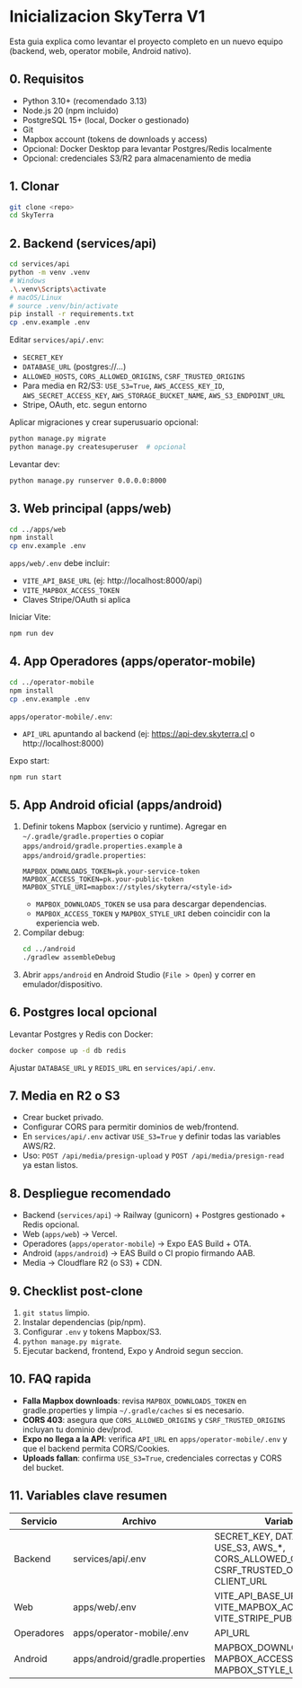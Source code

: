# Inicializacion SkyTerra V1

Esta guia explica como levantar el proyecto completo en un nuevo equipo (backend, web, operator mobile, Android nativo).

## 0. Requisitos
- Python 3.10+ (recomendado 3.13)
- Node.js 20 (npm incluido)
- PostgreSQL 15+ (local, Docker o gestionado)
- Git
- Mapbox account (tokens de downloads y access)
- Opcional: Docker Desktop para levantar Postgres/Redis localmente
- Opcional: credenciales S3/R2 para almacenamiento de media

## 1. Clonar
```bash
git clone <repo>
cd SkyTerra
```

## 2. Backend (services/api)
```bash
cd services/api
python -m venv .venv
# Windows
.\.venv\Scripts\activate
# macOS/Linux
# source .venv/bin/activate
pip install -r requirements.txt
cp .env.example .env
```
Editar `services/api/.env`:
- `SECRET_KEY`
- `DATABASE_URL` (postgres://...)
- `ALLOWED_HOSTS`, `CORS_ALLOWED_ORIGINS`, `CSRF_TRUSTED_ORIGINS`
- Para media en R2/S3: `USE_S3=True`, `AWS_ACCESS_KEY_ID`, `AWS_SECRET_ACCESS_KEY`, `AWS_STORAGE_BUCKET_NAME`, `AWS_S3_ENDPOINT_URL`
- Stripe, OAuth, etc. segun entorno

Aplicar migraciones y crear superusuario opcional:
```bash
python manage.py migrate
python manage.py createsuperuser  # opcional
```
Levantar dev:
```bash
python manage.py runserver 0.0.0.0:8000
```

## 3. Web principal (apps/web)
```bash
cd ../apps/web
npm install
cp env.example .env
```
`apps/web/.env` debe incluir:
- `VITE_API_BASE_URL` (ej: http://localhost:8000/api)
- `VITE_MAPBOX_ACCESS_TOKEN`
- Claves Stripe/OAuth si aplica

Iniciar Vite:
```bash
npm run dev
```

## 4. App Operadores (apps/operator-mobile)
```bash
cd ../operator-mobile
npm install
cp .env.example .env
```
`apps/operator-mobile/.env`:
- `API_URL` apuntando al backend (ej: https://api-dev.skyterra.cl o http://localhost:8000)

Expo start:
```bash
npm run start
```

## 5. App Android oficial (apps/android)
1. Definir tokens Mapbox (servicio y runtime). Agregar en `~/.gradle/gradle.properties` o copiar `apps/android/gradle.properties.example` a `apps/android/gradle.properties`:
   ```
   MAPBOX_DOWNLOADS_TOKEN=pk.your-service-token
   MAPBOX_ACCESS_TOKEN=pk.your-public-token
   MAPBOX_STYLE_URI=mapbox://styles/skyterra/<style-id>
   ```
   - `MAPBOX_DOWNLOADS_TOKEN` se usa para descargar dependencias.
   - `MAPBOX_ACCESS_TOKEN` y `MAPBOX_STYLE_URI` deben coincidir con la experiencia web.
2. Compilar debug:
   ```bash
   cd ../android
   ./gradlew assembleDebug
   ```
3. Abrir `apps/android` en Android Studio (`File > Open`) y correr en emulador/dispositivo.

## 6. Postgres local opcional
Levantar Postgres y Redis con Docker:
```bash
docker compose up -d db redis
```
Ajustar `DATABASE_URL` y `REDIS_URL` en `services/api/.env`.

## 7. Media en R2 o S3
- Crear bucket privado.
- Configurar CORS para permitir dominios de web/frontend.
- En `services/api/.env` activar `USE_S3=True` y definir todas las variables AWS/R2.
- Uso: `POST /api/media/presign-upload` y `POST /api/media/presign-read` ya estan listos.

## 8. Despliegue recomendado
- Backend (`services/api`) -> Railway (gunicorn) + Postgres gestionado + Redis opcional.
- Web (`apps/web`) -> Vercel.
- Operadores (`apps/operator-mobile`) -> Expo EAS Build + OTA.
- Android (`apps/android`) -> EAS Build o CI propio firmando AAB.
- Media -> Cloudflare R2 (o S3) + CDN.

## 9. Checklist post-clone
1. `git status` limpio.
2. Instalar dependencias (pip/npm).
3. Configurar `.env` y tokens Mapbox/S3.
4. `python manage.py migrate`.
5. Ejecutar backend, frontend, Expo y Android segun seccion.

## 10. FAQ rapida
- **Falla Mapbox downloads**: revisa `MAPBOX_DOWNLOADS_TOKEN` en gradle.properties y limpia `~/.gradle/caches` si es necesario.
- **CORS 403**: asegura que `CORS_ALLOWED_ORIGINS` y `CSRF_TRUSTED_ORIGINS` incluyan tu dominio dev/prod.
- **Expo no llega a la API**: verifica `API_URL` en `apps/operator-mobile/.env` y que el backend permita CORS/Cookies.
- **Uploads fallan**: confirma `USE_S3=True`, credenciales correctas y CORS del bucket.

## 11. Variables clave resumen

| Servicio | Archivo | Variables |
|----------|---------|-----------|
| Backend | services/api/.env | SECRET_KEY, DATABASE_URL, USE_S3, AWS_*, CORS_ALLOWED_ORIGINS, CSRF_TRUSTED_ORIGINS, CLIENT_URL |
| Web | apps/web/.env | VITE_API_BASE_URL, VITE_MAPBOX_ACCESS_TOKEN, VITE_STRIPE_PUBLISHABLE_KEY |
| Operadores | apps/operator-mobile/.env | API_URL |
| Android | apps/android/gradle.properties | MAPBOX_DOWNLOADS_TOKEN, MAPBOX_ACCESS_TOKEN, MAPBOX_STYLE_URI |
